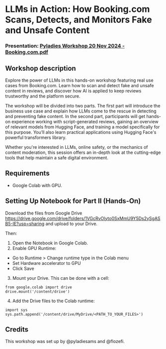 # LLMs in Action: How Booking.com Scans, Detects, and Monitors Fake and Unsafe Content
### Presentation: [Pyladies Workshop 20 Nov 2024 - Booking.com.pdf](./Pyladies%20Workshop%2020%20Nov%202024%20-%20Booking.com.pdf)

## Workshop description
Explore the power of LLMs in this hands-on workshop featuring real use cases from Booking.com. Learn how to scan and detect fake and unsafe content in reviews, and discover how AI is applied to keep reviews trustworthy and the platform secure. 

The workshop will be divided into two parts. The first part will introduce the business use case and explain how LLMs come to the rescue in detecting and preventing fake content. In the second part, participants will get hands-on experience working with script-generated reviews, gaining an overview of relevant models from Hugging Face, and training a model specifically for this purpose. You’ll also learn practical applications using Hugging Face's powerful transformers library.

Whether you're interested in LLMs, online safety, or the mechanics of content moderation, this session offers an in-depth look at the cutting-edge tools that help maintain a safe digital environment.

## Requirements
- Google Colab with GPU.
  
## Setting Up Notebook for Part II (Hands-On)

Download the files from Google Drive https://drive.google.com/drive/folders/1VGcRvOlyto0SxMmU9Y5Ds2ySgASB5-IE?usp=sharing and upload to your Drive. 

Then:
1. Open the Notebook in Google Colab.
2. Enable GPU Runtime:
- Go to Runtime > Change runtime type in the Colab menu
- Set Hardware accelerator to GPU
- Click Save
3. Mount your Drive. This can be done with a cell:
  ```
  from google.colab import drive
  drive.mount('/content/drive')
  ```
4. Add the Drive files to the Colab runtime:
```
import sys
sys.path.append('/content/drive/MyDrive/<PATH_TO_YOUR_FILES>')
```
 
## Credits
This workshop was set up by @pyladiesams and @flozefi.
